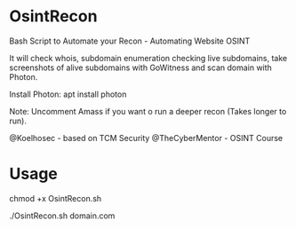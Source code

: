 # OsintRecon
Bash Script to Automate your Recon - Automating Website OSINT

It will check whois, subdomain enumeration checking live subdomains, take screenshots of alive subdomains with GoWitness and scan domain with Photon.

Install Photon:
apt install photon

Note: Uncomment Amass if you want o run a deeper recon (Takes longer to run).

@Koelhosec - based on TCM Security @TheCyberMentor - OSINT Course

# Usage
chmod +x OsintRecon.sh

./OsintRecon.sh domain.com
